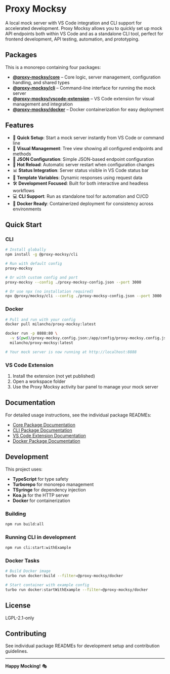 # Proxy Mocksy

A local mock server with VS Code integration and CLI support for accelerated development. Proxy Mocksy allows you to quickly set up mock API endpoints both within VS Code and as a standalone CLI tool, perfect for frontend development, API testing, automation, and prototyping.

## Packages

This is a monorepo containing four packages:

- **[@proxy-mocksy/core](packages/core/README.md)** – Core logic, server management, configuration handling, and shared types
- **[@proxy-mocksy/cli](packages/cli/README.md)** – Command-line interface for running the mock server
- **[@proxy-mocksy/vscode-extension](packages/vscode-extension/README.md)** – VS Code extension for visual management and integration
- **[@proxy-mocksy/docker](packages/docker/README.md)** – Docker containerization for easy deployment

## Features

- 🚀 **Quick Setup**: Start a mock server instantly from VS Code or command line
- 🎯 **Visual Management**: Tree view showing all configured endpoints and methods
- 📝 **JSON Configuration**: Simple JSON-based endpoint configuration
- 🔄 **Hot Reload**: Automatic server restart when configuration changes
- 📊 **Status Integration**: Server status visible in VS Code status bar
- 🎨 **Template Variables**: Dynamic responses using request data
- 🛠️ **Development Focused**: Built for both interactive and headless workflows
- 💻 **CLI Support**: Run as standalone tool for automation and CI/CD
- 🐳 **Docker Ready**: Containerized deployment for consistency across environments

## Quick Start

### CLI
```bash
# Install globally
npm install -g @proxy-mocksy/cli

# Run with default config
proxy-mocksy

# Or with custom config and port
proxy-mocksy --config ./proxy-mocksy-config.json --port 3000

# Or use npx (no installation required)
npx @proxy/mocksy/cli --config ./proxy-mocksy-config.json --port 3000
```

### Docker
```bash
# Pull and run with your config
docker pull milancho/proxy-mocksy:latest

docker run -p 8888:80 \
  -v $(pwd)/proxy-mocksy.config.json:/app/config/proxy-mocksy.config.json \
  milancho/proxy-mocksy:latest

# Your mock server is now running at http://localhost:8888
```

### VS Code Extension
1. Install the extension (not yet published)
2. Open a workspace folder
3. Use the Proxy Mocksy activity bar panel to manage your mock server

## Documentation

For detailed usage instructions, see the individual package READMEs:

- [Core Package Documentation](packages/core/README.md)
- [CLI Package Documentation](packages/cli/README.md)
- [VS Code Extension Documentation](packages/vscode-extension/README.md)
- [Docker Package Documentation](packages/docker/README.md)

## Development

This project uses:
- **TypeScript** for type safety
- **Turborepo** for monorepo management
- **TSyringe** for dependency injection
- **Koa.js** for the HTTP server
- **Docker** for containerization

### Building
```bash
npm run build:all
```

### Running CLI in development
```bash
npm run cli:start:withExample
```

### Docker Tasks
```bash
# Build Docker image
turbo run docker:build --filter=@proxy-mocksy/docker

# Start container with example config
turbo run docker:startWithExample --filter=@proxy-mocksy/docker
```

## License

LGPL-2.1-only

## Contributing

See individual package READMEs for development setup and contribution guidelines.

---

**Happy Mocking!** 🎭